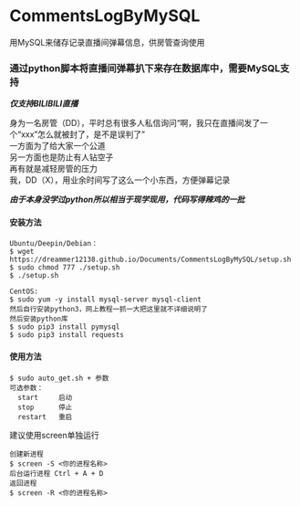 # CommentsLogByMySQL
用MySQL来储存记录直播间弹幕信息，供房管查询使用
### 通过python脚本将直播间弹幕扒下来存在数据库中，**需要MySQL支持**
***仅支持BILIBILI直播***

身为一名房管（DD），平时总有很多人私信询问“啊，我只在直播间发了一个“xxx”怎么就被封了，是不是误判了”  
一方面为了给大家一个公道  
另一方面也是防止有人钻空子  
再有就是减轻房管的压力  
我，DD（X），用业余时间写了这么一个小东西，方便弹幕记录  
  
***由于本身没学过python所以相当于现学现用，代码写得辣鸡的一批***  
  
#### 安装方法
```
Ubuntu/Deepin/Debian：
$ wget https://dreammer12138.github.io/Documents/CommentsLogByMySQL/setup.sh
$ sudo chmod 777 ./setup.sh
$ ./setup.sh

CentOS:
$ sudo yum -y install mysql-server mysql-client
然后自行安装python3，网上教程一抓一大把这里就不详细说明了
然后安装python库
$ sudo pip3 install pymysql
$ sudo pip3 install requests
```

#### 使用方法
```
$ sudo auto_get.sh + 参数  
可选参数：  
  start     启动
  stop      停止
  restart   重启
```
建议使用screen单独运行
```
创建新进程
$ screen -S <你的进程名称>
后台运行进程 Ctrl + A + D
返回进程
$ screen -R <你的进程名称>
```
